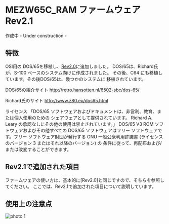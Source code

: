 # MEZW65C_RAM ファームウェア Rev2.1

作成中 - Under construction -

## 特徴
  OSI用の DOS/65を移植し、[Rev2.0](https://github.com/akih-san/MEZW65C_RAM-Rev2.0/tree/main)に追加しました。
  DOS/65は、Richard氏が、S-100 ベースのシステム向けに作成されました。
  その後、C64 にも移植しています。その後DOS/65は、幾つかのシステムに
  移植されています。
  
  DOS/65の紹介サイト
  http://retro.hansotten.nl/6502-sbc/dos-65/
  
  Richard氏のサイト
  http://www.z80.eu/dos65.html
  
  ライセンス
  「DOS/65 ソフトウェアおよびドキュメントは、非営利、教育、または個人使用のための
  シェアウェアとして提供されています。
  Richard A. Leary の承認なしにその他の使用は禁止されています。」
  DOS/65 V3 ROM ソフトウェアおよびその他すべての DOS/65 ソフトウェアはフリー 
  ソフトウェアです。フリー ソフトウェア財団が発行する 
  GNU 一般公衆利用許諾書 (ライセンスのバージョン 3 またはそれ以降のバージョン) の
  条件に従って、再配布および/または改変することができます。

## Rev2.1で追加された項目
  ファームウェアの使い方は、基本的に[Rev2.0]と同じですので、そちらを参照してください。
  ここでは、Rev2.1で追加された項目について説明しています。

## 使用上の注意点



![photo 1](photo/Rev2.1_Opening.png)
